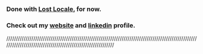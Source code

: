 ### Done with [Lost Locale](https://www.lostlocale.com/), for now.

### Check out my [website](https://chetantyagi.com/) and [linkedin](https://www.linkedin.com/in/chetantyagi06/) profile.
///////////////////////////////////////////////////////////////////////////////////////////////////////////////////////////////////////////////////////////
<!--
**chetanty/chetanty** is a ✨ _special_ ✨ repository because its `README.md` (this file) appears on your GitHub profile.

Here are some ideas to get you started:

- 🔭 I’m currently working on ...
- 🌱 I’m currently learning ...
- 👯 I’m looking to collaborate on ...
- 🤔 I’m looking for help with ...
- 💬 Ask me about ...
- 📫 How to reach me: ...
- 😄 Pronouns: ...
- ⚡ Fun fact: ...
-->
